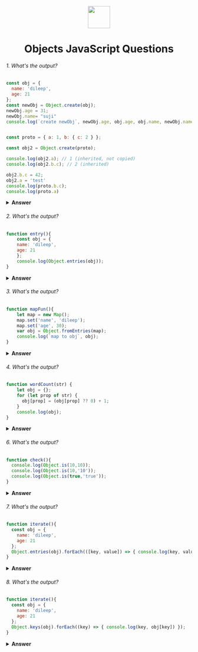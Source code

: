 <div align="center">
  <img height="60" src="https://img.icons8.com/color/344/javascript.png">
  <h1>Objects JavaScript Questions</h1>
</div>



###### 1. What's the output?

```javascript
const obj = {
  name: 'dileep',
  age: 21
};
const newObj = Object.create(obj);
newObj.age = 31;
newObj.name= "suji"
console.log(`create newObj`, newObj.age, obj.age, obj.name, newObj.name);


const proto = { a: 1, b: { c: 2 } };

const obj2 = Object.create(proto);

console.log(obj2.a); // 1 (inherited, not copied)
console.log(obj2.b.c); // 2 (inherited)

obj2.b.c = 42;
obj2.a = 'test'
console.log(proto.b.c);
console.log(proto.a)

```
<details><summary><b>Answer</b></summary>
<p>
  primtives cant be shadow here
  object will shadow here
</p>
</details>

###### 2. What's the output?

```javascript
function entry(){
    const obj = {
    name: 'dileep',
    age: 21
    };
    console.log(Object.entries(obj));
}
```
<details><summary><b>Answer</b></summary>
<p>
[["name", "dileep"], ["age": 21]]
</p>
</details>

###### 3. What's the output?

```javascript
function mapFun(){
    let map = new Map();
    map.set('name', 'dileep');
    map.set('age', 30);
    var obj = Object.fromEntries(map);
    console.log(`map to obj`, obj);
}
```
<details><summary><b>Answer</b></summary>
<p>
{name: 'dileep', age: 30}
</p>
</details>


###### 4. What's the output?

```javascript
function wordCount(str) {
    let obj = {};
    for (let prop of str) {
      obj[prop] = (obj[prop] ?? 0) + 1;
    }
    console.log(obj);
}
```
<details><summary><b>Answer</b></summary>
<p>
</p>
</details>

###### 6. What's the output?

```javascript
function check(){
  console.log(Object.is(10,10));
  console.log(Object.is(10,'10'));
  console.log(Object.is(true,'true'));
}
```
<details><summary><b>Answer</b></summary>
<p>
</p>
</details>

###### 7. What's the output?

```javascript
function iterate(){
  const obj = {
    name: 'dileep',
    age: 21
  };
  Object.entries(obj).forEach(([key, value]) => { console.log(key, value) });
}
```
<details><summary><b>Answer</b></summary>
<p>
</p>
</details>

###### 8. What's the output?

```javascript
function iterate(){
  const obj = {
    name: 'dileep',
    age: 21
  };
  Object.keys(obj).forEach((key) => { console.log(key, obj[key]) });
}
```
<details><summary><b>Answer</b></summary>
<p>
</p>
</details>
